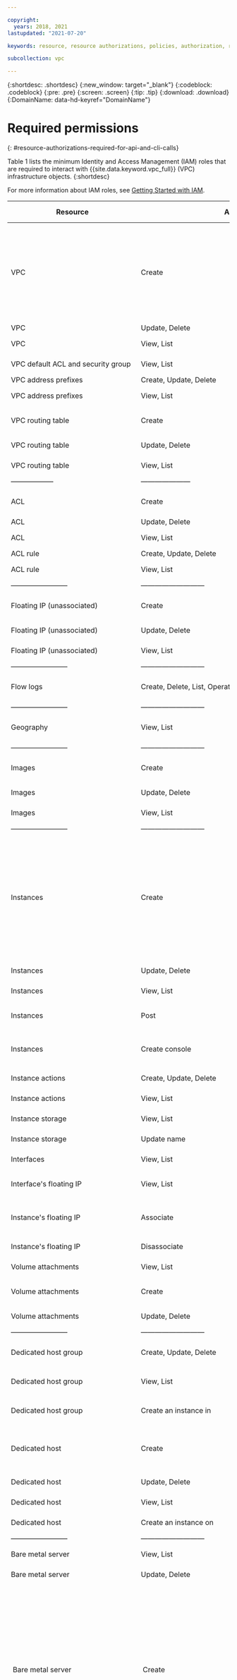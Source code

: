 ```yaml
---

copyright:
  years: 2018, 2021
lastupdated: "2021-07-20"

keywords: resource, resource authorizations, policies, authorization, resource type, resource groups, roles, API, CLI, editor, viewer, administrator, operator

subcollection: vpc

---
```


{:shortdesc: .shortdesc}
{:new_window: target="_blank"}
{:codeblock: .codeblock}
{:pre: .pre}
{:screen: .screen}
{:tip: .tip}
{:download: .download}
{:DomainName: data-hd-keyref="DomainName"}

# Required permissions
{: #resource-authorizations-required-for-api-and-cli-calls}

Table 1 lists the minimum Identity and Access Management (IAM) roles that are required to interact with {{site.data.keyword.vpc_full}} (VPC) infrastructure objects.
{:shortdesc}

For more information about IAM roles, see [Getting Started with IAM](/docs/vpc?topic=vpc-iam-getting-started).

| Resource | Action | Minimum IAM role |
|--------|--------|---------|
| VPC | Create | Viewer for the resource group of the VPC<br />Editor for Virtual Private Cloud resources<br />Operator for the ACL, if the user selects a specific ACL to be the default ACL|
| VPC | Update, Delete |  Editor for the VPC |
| VPC |  View, List | Viewer for the VPC  |
| VPC default ACL and security group|  View, List | Viewer for the VPC |
| VPC address prefixes |  Create, Update, Delete | Editor for the VPC |
| VPC address prefixes |  View, List | Viewer for the VPC  |
| VPC routing table | Create | Editor of a routing table for VPC resources |
| VPC routing table | Update, Delete | Editor of a VPC routing table |
| VPC routing table | View, List | Viewer of a VPC routing table |
|——————|———————|————————|
| ACL | Create | Editor for Network ACL and VPC resources |
| ACL | Update, Delete | Editor for the ACL |
| ACL| View, List | Viewer for the ACL |
| ACL rule | Create, Update, Delete | Editor for the ACL |
| ACL rule | View, List | Viewer for the ACL |
|————————|—————————|————————|
| Floating IP (unassociated) | Create| Editor for Floating IP for VPC resources |
| Floating IP (unassociated) | Update, Delete | Editor for the floating IP |
| Floating IP (unassociated) | View, List | Viewer for the floating IP |
|————————|—————————|————————|
| Flow logs | Create, Delete, List, Operate, Read, Update | See [Managing access for flow logs](/docs/vpc?topic=vpc-fl-iam) for details. |
|————————|—————————|————————|
| Geography | View, List |  For regions and zones, any account user |
|————————|—————————|————————|
| Images | Create  | Editor for Image Service for VPC resources |
| Images | Update, Delete  | Editor for the image |
| Images | View, List  | Viewer for the image |
|————————|—————————|————————|
| Instances | Create| Editor for Virtual Server for VPC and Block Storage for VPC resources<br />Editor for Floating IP for VPC resources, if a floating IP is to be associated<br />Operator for the VPC, subnet, and the security group |
| Instances | Update, Delete | Editor for the instance |
| Instances | View, List  | Viewer for the instance |
| Instances | Post | IP Spoofing Operator for instance |
| Instances | Create console | Operator and Console Administrator for the instance |
| Instance actions | Create, Update, Delete | Operator for the instance|
| Instance actions | View, List  | Viewer for the instance |
| Instance storage | View, List  | Viewer for the instance |
| Instance storage | Update name  | Editor for the instance |
| Interfaces | View, List  | Viewer for the instance |
| Interface's floating IP | View, List | Viewer for the instance and the floating IP |
| Instance's floating IP | Associate | Editor for the instance<br />Operator for the floating IP|
| Instance's floating IP | Disassociate | Editor for the instance |
| Volume attachments | View, List | Viewer for the instance |
| Volume attachments | Create | Editor for the Instance and volume |
| Volume attachments | Update, Delete | Editor for the instance |
|————————|—————————|————————|
| Dedicated host group | Create, Update, Delete | Editor for the dedicated host group |
| Dedicated host group | View, List | Viewer for the dedicated host group |
| Dedicated host group | Create an instance in | Operator for the dedicated host group |
| Dedicated host | Create | Editor for the dedicated host<br />Editor for the dedicated host group |
| Dedicated host | Update, Delete | Editor for the dedicated host |
| Dedicated host | View, List | Viewer for the dedicated host |
| Dedicated host | Create an instance on | Operator for the dedicated host |
|————————|—————————|————————|
| Bare metal server | View, List | Viewer for the bare metal server |
| Bare metal server | Update, Delete | Editor for the bare metal server |
| Bare metal server | Create | Editor for the bare metal server<br><br>Advanced Network Operator for the bare metal server<br><br>Subnet Editor<br><br>Operator for the security group<br><br>Operator for VPC<br><br>Operator for Key<br><br>Operator for Image |
| Bare metal server | IP spoofing, Infrastructure NAT | Advanced Network Operator for the bare metal server |
| Bare metal server | Operate (Restart, Start, Stop, Retrieve initialization data) | Operator for the bare metal server |
| Bare metal server | Create console access token | Bare Metal Console Administrator<br><br>Operator for the bare metal server |
| Bare metal server disk | View, List | Viewer for the bare metal server |
| Bare metal server disk | Update | Operator for the bare metal server |
| Bare metal server network interface | Create | Editor for the bare metal server<br><br>Editor for subnet<br><br>Operator for the security group<br><br>Advanced Network Operator for the bare metal server |
| Bare metal server network interface | Update | Editor for the bare metal server<br><br>Advanced Network Operator for the bare metal server |
| Bare metal server network interface | Delete | Editor for the bare metal server |
| Bare metal server network interface | View, List | Viewer for the bare metal server |
| Bare metal server floating IP | View, List | Viewer for the bare metal server<br><br>Viewer for Floating IP |
| Bare metal server floating IP | Operate (Associate, Detach) | Editor for the bare metal server<br><br>Operator for Floating IP |
|————————|—————————|————————|
| Instance group | Create | Editor for Virtual Server for VPC and Block Storage for VPC resources<br />Operator for the VPC and subnet<br />Viewer for the instance template<br />Editor for the load balancer, if a load balancer is to be associated |
| Instance group | Update | Editor for the instance group<br />Operator for the subnet<br />Viewer for the instance template<br />Editor for the load balancer, if a load balancer is specified |
| Instance group | Delete | Editor for the instance group<br />Editor for the associated instances<br />Editor for the load balancer, if a load balancer is specified |
| Instance group | View, List  | Viewer for the instance group |
| Instance group membership | Update | Editor for the instance group |
| Instance group membership | Delete | Editor for the instance group<br />Editor for the associated instance<br />Editor for the load balancer, if a load balancer is specified |
| Instance group manager | Create, Update, Delete  | Editor for the instance group |
| Instance group manager | View | Viewer for the instance group |
| Instance group manager policy | Create, Update, Delete  | Editor for the instance group |
| Instance group manager policy | View  | Viewer for the instance group |
| Instance network interface | Create, Update | IP Spoofing Operator for instance |
| Instance template | Create, Update, Delete  | Editor for instance |
| Instance template | View  | Viewer for instance |
|————————|—————————|————————|
| Load balancer | Create | Editor for load balancer for VPC resources<br />Operator for security groups<br />Viewer for VPC |
| Load balancer | Update | Editor for the load balancer |
| Load balancer | Delete | Editor for the load balancer<br />Operator for security groups |
| Load balancer | View, List  | Viewer for the load balancer |
| Load balancer pools and listeners | Create, Update, Delete | Editor for the load balancer |
| Load balancer pools and listeners | View, List  | Viewer for the load balancer |
|————————|—————————|————————|
| Placement group | View | Viewer for placement groups |
| Placement group | Create, Delete | Editor for placement groups |
|————————|—————————|————————|
| Public gateway | Create |  Editor for Public Gateway resources<br />Operator for the VPC and Floating IP resources |
| Public gateway | Update, Delete | Editor for the public gateway |
| Public gateway | View, List | Viewer for the public gateway |
|——————|———————|————————|
| Security group | View, List | Viewer for the security group |
| Security group | Create  | Viewer for the VPC and the resource group of the security group<br />Editor for security group for VPC resources |
| Security group | Update, Delete | Editor for the security group|
| Security group rule | View, List | Viewer for the security group|
| Security group rule | Create, Update, Delete | Editor for the security group|
| Security group target | View, List | Viewer for the security group |
| Security group target | Attach, Detach | Operator for the security group<br />Editor for instance if the target is a network interface<br />Editor for load balancer if the target is a load balancer |
|————————|—————————|————————|
| SSH key | Create| Editor for SSH Key for VPC resources |
| SSH key | Update, Delete | Editor for the SSH key |
| SSH key | View, List | Viewer for the SSH key |
|————————|—————————|————————|
| Subnet | Create | Editor for Subnet resources<br />Operator for the VPC and the public gateway, if it is to be associated<br />Viewer for the ACL |
| Subnet | Update | Editor for the subnet<br />Operator for the public gateway, if it is associated<br />Viewer for the ACL  |
| Subnet | Delete | Editor for the subnet |
| Subnet | View, List | Viewer for the subnet |
| Subnet's ACL | Attach, Detach | Editor for the subnet<br />Viewer for the ACL |
| Subnet's ACL | View, List | Viewer for the subnet and ACL|
| Subnet's public gateway | Attach, Detach | Editor for the subnet<br />Operator for the public gateway |
| Subnet's public gateway | View, List | Viewer for the subnet and public gateway|
| Subnet's route | Create, Update, Delete | Editor for VPC routes |
| Subnet's route | View, List | Viewer of VPC routes |
|————————|—————————|————————|
| Volumes | Create| Editor for Block Storage for VPC resources |
| Volumes | Update, Delete | Editor for the volume |
| Volumes | View, List  | Viewer for the volume |
| Volume profiles | View, List  | Any account user |
|————————|—————————|————————|
| VPN gateway | Create | Editor for VPN for VPC resources|
| VPN gateway | Update, Delete | Editor for the VPN gateway|
| VPN gateway | View, List  | Viewer for the VPN gateway |
| VPN gateway connections | Create, Update, Delete | Editor for the VPN gateway |
| VPN gateway connections | View, List  | Viewer for the VPN gateway |
| VPN gateway ike_policies, ipsec_policies and connections | Create, Update, Delete | Editor for the VPN gateway |
| VPN gateway ike_policies, ipsec_policies and connections|View, List  | Viewer for the VPN gateway |
{: caption="Table 1. Minimum IAM roles for VPC actions" caption-side="top"}
